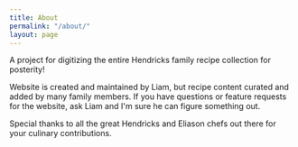 ```yaml
---
title: About
permalink: "/about/"
layout: page
---
```


A project for digitizing the entire Hendricks family recipe collection for posterity!

Website is created and maintained by Liam, but recipe content curated and added by many family members. If you have questions or feature requests for the website, ask Liam and I'm sure he can figure something out.

Special thanks to all the great Hendricks and Eliason chefs out there for your culinary contributions.
